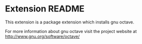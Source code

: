 # Extension README

This extension is a package extension which installs gnu octave.

For more information about gnu octave visit the project website at
http://www.gnu.org/software/octave/

